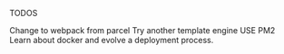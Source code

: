 TODOS

Change to webpack from parcel
Try another template engine
USE PM2
Learn about docker and evolve a deployment process.